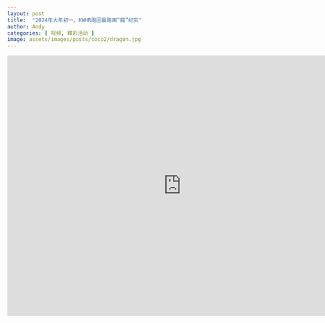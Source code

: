 ```yaml
---
layout: post
title:  "2024年大年初一，KWHR跑团晨跑画“龍”纪实"
author: Andy
categories: [ 视频, 精彩活动 ]
image: assets/images/posts/coco2/dragon.jpg
---
```


<iframe width="800" height="600" src="http://xhslink.com/k1J5PB" title="YouTube video player" frameborder="0" allow="accelerometer; autoplay; clipboard-write; encrypted-media; gyroscope; picture-in-picture; web-share" allowfullscreen></iframe>

